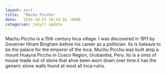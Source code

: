 ```yaml
---
layout: post
title:  "Machu Picchu"
date:   2016-10-25 10:34:16 -0400
categories: jekyll update
---
```

Machu Picchu is a 15th century Inca village. I was discovered in 1911 by Governer Hiram Bingham before his career as a politician. Its is beleave to be the palace for the emperor of the Inca. Muchu Picchu was built atop a mount Huayna Picchu in Cusco Region, Urubamba, Peru. its is a sires of house made out of stone that ahve been worn down over time.it has the genaric stone walls found at most all Inca ruins. 
